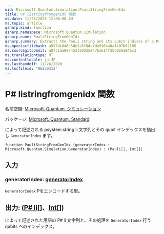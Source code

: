 ```yaml
---
uid: Microsoft.Quantum.Simulation.PauliStringFromGenIdx
title: P# listringfromgenidx 関数
ms.date: 11/25/2020 12:00:00 AM
ms.topic: article
qsharp.kind: function
qsharp.namespace: Microsoft.Quantum.Simulation
qsharp.name: PauliStringFromGenIdx
qsharp.summary: Extracts the Pauli string and its qubit indices of a Pauli term described by a `GeneratorIndex`.
ms.openlocfilehash: a937dc648c5de5a5f6de7da996448af497b92185
ms.sourcegitcommit: a87c1aa8e7453360025e47ba614f25b02ea84ec3
ms.translationtype: MT
ms.contentlocale: ja-JP
ms.lasthandoff: 11/26/2020
ms.locfileid: "96230312"
---
```

# <a name="paulistringfromgenidx-function"></a>P# listringfromgenidx 関数

名前空間: [Microsoft. Quantum. シミュレーション](xref:Microsoft.Quantum.Simulation)

パッケージ: [Microsoft. Quantum. Standard](https://nuget.org/packages/Microsoft.Quantum.Standard)


によって記述される psystem.string li 文字列とその qubit インデックスを抽出し `GeneratorIndex` ます。

```qsharp
function PauliStringFromGenIdx (generatorIndex : Microsoft.Quantum.Simulation.GeneratorIndex) : (Pauli[], Int[])
```


## <a name="input"></a>入力

### <a name="generatorindex--generatorindex"></a>generatorIndex: [generatorIndex](xref:Microsoft.Quantum.Simulation.GeneratorIndex)

`GeneratorIndex` Pをエンコードする型。



## <a name="output--pauliint"></a>出力: ([P# li](xref:microsoft.quantum.lang-ref.pauli)[]、[Int](xref:microsoft.quantum.lang-ref.int)[])

によって記述された用語の P# li 文字列と、その処理を `GeneratorIndex` 行う qubits へのインデックス。